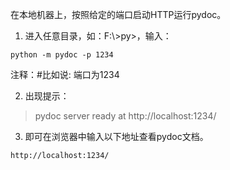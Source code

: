 在本地机器上，按照给定的端口启动HTTP运行pydoc。  

1. 进入任意目录，如：F:\\>py>，输入：    
<pre><code>python -m pydoc -p 1234</pre></code>   
注释：#比如说: 端口为1234

2. 出现提示：
> pydoc server ready at http://localhost:1234/     

3. 即可在浏览器中输入以下地址查看pydoc文档。  
<pre><code>http://localhost:1234/</pre></code>
